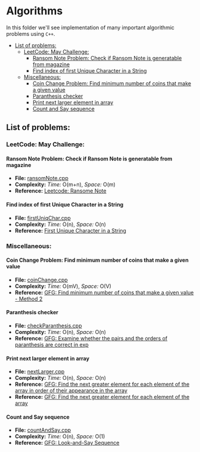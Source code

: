 # Algorithms
In this folder we'll see implementation of many important algorithmic problems using `C++`.

<!-- MarkdownTOC autolink="true" -->

- [List of problems:](#list-of-problems)
	- [LeetCode: May Challenge:](#leetcode-may-challenge)
		- [Ransom Note Problem: Check if Ransom Note is generatable from magazine](#ransom-note-problem-check-if-ransom-note-is-generatable-from-magazine)
		- [Find index of first Unique Character in a String](#find-index-of-first-unique-character-in-a-string)
	- [Miscellaneous:](#miscellaneous)
		- [Coin Change Problem: Find minimum number of coins that make a given value](#coin-change-problem-find-minimum-number-of-coins-that-make-a-given-value)
		- [Paranthesis checker](#paranthesis-checker)
		- [Print next larger element in array](#print-next-larger-element-in-array)
		- [Count and Say sequence](#count-and-say-sequence)

<!-- /MarkdownTOC -->


## List of problems:

### LeetCode: May Challenge:

#### Ransom Note Problem: Check if Ransom Note is generatable from magazine
* **File:** [ransomNote.cpp](ransomNote.cpp)
* **Complexity:** *Time:* O(m+n), *Space:* O(m)
* **Reference:** [Leetcode: Ransome Note](https://leetcode.com/explore/challenge/card/may-leetcoding-challenge/534/week-1-may-1st-may-7th/3318/)

#### Find index of first Unique Character in a String
* **File:** [firstUniqChar.cpp](firstUniqChar.cpp)
* **Complexity:** *Time:* O(n), *Space:* O(n)
* **Reference:** [First Unique Character in a String](https://leetcode.com/explore/challenge/card/may-leetcoding-challenge/534/week-1-may-1st-may-7th/3320/) 


### Miscellaneous:

#### Coin Change Problem: Find minimum number of coins that make a given value
* **File:** [coinChange.cpp](coinChange.cpp)
* **Complexity:** *Time:* O(mV), *Space:* O(V)
* **Reference:** [GFG: Find minimum number of coins that make a given value - Method 2](https://www.geeksforgeeks.org/find-minimum-number-of-coins-that-make-a-change/) 

#### Paranthesis checker
* **File:** [checkParanthesis.cpp](checkParanthesis.cpp)
* **Complexity:** *Time:* O(n), *Space:* O(n)
* **Reference:** [GFG: Examine whether the pairs and the orders of paranthesis are correct in exp](https://practice.geeksforgeeks.org/problems/parenthesis-checker/0) 

#### Print next larger element in array
* **File:** [nextLarger.cpp](nextLarger.cpp)
* **Complexity:** *Time:* O(n), *Space:* O(n)
* **Reference:** [GFG: Find the next greater element for each element of the array in order of their appearance in the array](https://practice.geeksforgeeks.org/problems/next-larger-element/0) 
* **Reference:** [GFG: Find the next greater element for each element of the array](https://www.geeksforgeeks.org/next-greater-element/) 

#### Count and Say sequence
* **File:** [countAndSay.cpp](countAndSay.cpp)
* **Complexity:** *Time:* O(n), *Space:* O(1)
* **Reference:** [GFG: Look-and-Say Sequence](https://www.geeksforgeeks.org/look-and-say-sequence/)

